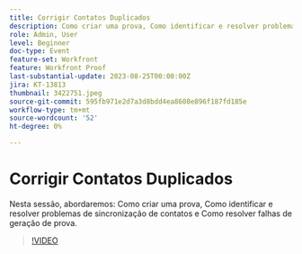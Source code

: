 ```yaml
---
title: Corrigir Contatos Duplicados
description: Como criar uma prova, Como identificar e resolver problemas de sincronização de contato e Como resolver falhas de geração de prova.
role: Admin, User
level: Beginner
doc-type: Event
feature-set: Workfront
feature: Workfront Proof
last-substantial-update: 2023-08-25T00:00:00Z
jira: KT-13813
thumbnail: 3422751.jpeg
source-git-commit: 595fb971e2d7a3d8bdd4ea8608e896f187fd185e
workflow-type: tm+mt
source-wordcount: '52'
ht-degree: 0%

---
```



# Corrigir Contatos Duplicados

Nesta sessão, abordaremos: Como criar uma prova, Como identificar e resolver problemas de sincronização de contatos e Como resolver falhas de geração de prova.

>[!VIDEO](https://video.tv.adobe.com/v/3422751/?learn=on)
